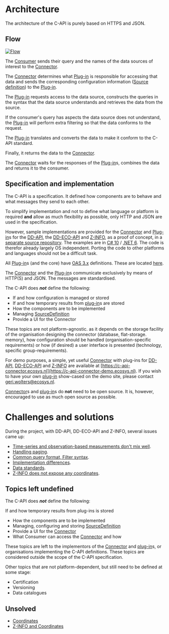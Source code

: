 # Architecture

The architecture of the C-API is purely based on HTTPS and JSON.

## Flow

[![Flow](https://mermaid.ink/img/eyJjb2RlIjoic2VxdWVuY2VEaWFncmFtXG4gICAgcGFydGljaXBhbnQgQ29uc3VtZXJcbiAgICBwYXJ0aWNpcGFudCBDb25uZWN0b3JcbiAgICBwYXJ0aWNpcGFudCBQbHVnaW5cbiAgICBwYXJ0aWNpcGFudCBEYXRhU291cmNlXG4gICAgXG4gICAgQ29uc3VtZXItPkNvbm5lY3RvcjogUGFzcyBxdWVyeSBhbmQgc291cmNlc1xuICAgIGxvb3AgRm9yIGVhY2ggc291cmNlIHNlbGVjdGVkIGJ5IENvbnN1bWVyIChpbiBwYXJhbGxlbClcbiAgICAgIENvbm5lY3Rvci0-UGx1Z2luOiBDYWxsIHBsdWdpbiB3aXRoIHF1ZXJ5IGFuZCBTb3VyY2VEZWZpbml0aW9uXG4gICAgICBhY3RpdmF0ZSBQbHVnaW5cbiAgICAgIGxvb3AgRm9yIGFsbCBwYWdlcyB3aXRoIGRhdGEgdGhhdCBzYXRpZnkgdGhlIHF1ZXJ5XG4gICAgICAgIFBsdWdpbi0tPiBEYXRhU291cmNlOiBHZXQgZGF0YSBwYWdlXG4gICAgICAgIGFjdGl2YXRlIERhdGFTb3VyY2VcbiAgICAgICAgRGF0YVNvdXJjZS0tPiAtUGx1Z2luOiAnUmF3JyBEYXRhXG4gICAgICBlbmRcbiAgICBlbmRcbiAgICBQbHVnaW4tLT4gLUNvbm5lY3RvcjogVHJhbnNsYXRlZCBkYXRhXG4gICAgQ29ubmVjdG9yLS0-IENvbnN1bWVyOiBDb21waWxlZCBkYXRhXG4gICAgIiwibWVybWFpZCI6eyJ0aGVtZSI6ImRhcmsifSwidXBkYXRlRWRpdG9yIjpmYWxzZSwiYXV0b1N5bmMiOnRydWUsInVwZGF0ZURpYWdyYW0iOmZhbHNlfQ)](https://mermaid.live/edit#eyJjb2RlIjoic2VxdWVuY2VEaWFncmFtXG4gICAgcGFydGljaXBhbnQgQ29uc3VtZXJcbiAgICBwYXJ0aWNpcGFudCBDb25uZWN0b3JcbiAgICBwYXJ0aWNpcGFudCBQbHVnaW5cbiAgICBwYXJ0aWNpcGFudCBEYXRhU291cmNlXG4gICAgXG4gICAgQ29uc3VtZXItPkNvbm5lY3RvcjogUGFzcyBxdWVyeSBhbmQgc291cmNlc1xuICAgIGxvb3AgRm9yIGVhY2ggc291cmNlIHNlbGVjdGVkIGJ5IENvbnN1bWVyIChpbiBwYXJhbGxlbClcbiAgICAgIENvbm5lY3Rvci0-UGx1Z2luOiBDYWxsIHBsdWdpbiB3aXRoIHF1ZXJ5IGFuZCBTb3VyY2VEZWZpbml0aW9uXG4gICAgICBhY3RpdmF0ZSBQbHVnaW5cbiAgICAgIGxvb3AgRm9yIGFsbCBwYWdlcyB3aXRoIGRhdGEgdGhhdCBzYXRpZnkgdGhlIHF1ZXJ5XG4gICAgICAgIFBsdWdpbi0tPiBEYXRhU291cmNlOiBHZXQgZGF0YSBwYWdlXG4gICAgICAgIGFjdGl2YXRlIERhdGFTb3VyY2VcbiAgICAgICAgRGF0YVNvdXJjZS0tPiAtUGx1Z2luOiAnUmF3JyBEYXRhXG4gICAgICBlbmRcbiAgICBlbmRcbiAgICBQbHVnaW4tLT4gLUNvbm5lY3RvcjogVHJhbnNsYXRlZCBkYXRhXG4gICAgQ29ubmVjdG9yLS0-IENvbnN1bWVyOiBDb21waWxlZCBkYXRhXG4gICAgIiwibWVybWFpZCI6IntcbiAgXCJ0aGVtZVwiOiBcImRhcmtcIlxufSIsInVwZGF0ZUVkaXRvciI6ZmFsc2UsImF1dG9TeW5jIjp0cnVlLCJ1cGRhdGVEaWFncmFtIjpmYWxzZX0)

The [Consumer](/architecture/consumer.md) sends their query and the names of the data sources of interest to the [Connector](/architecture/connector.md).

The [Connector](/architecture/connector.md) determines what [Plug-in](/architecture/plug-in.md) is responsible for accessing that data and sends the corresponding configuration information ([Source definition](/specifications/formats/source-definition.md)) to the [Plug-in](/architecture/plug-in.md).

The [Plug-in](/architecture/plug-in.md) requests access to the data source, constructs the queries in the syntax that the data source understands and retrieves the data from the source.

If the consumer's query has aspects the data source does not understand, the [Plug-in](/architecture/plug-in.md) will perform extra filtering so that the data conforms to the request.

The [Plug-in](/architecture/plug-in.md) translates and converts the data to make it conform to the C-API standard.

Finally, it returns the data to the [Connector](/architecture/connector.md).

The [Connector](/architecture/connector.md) waits for the responses of the [Plug-in](/architecture/plug-in.md)s, combines the data and returns it to the consumer.

## Specification and implementation

The C-API is a specification. It defined how components are to behave and what messages they send to each other.

To simplify implementation and not to define what language or platform is required **and** allow as much flexibility as possible, only HTTP and JSON are used in the specification.

However, sample implementations are provided for the [Connector](/architecture/connector.md) and
[Plug-in](/architecture/plug-in.md)s for the  [DD-API](https://github.com/DigitaleDeltaOrg/dd-api), the [DD-ECO-API](https://github.com/DigitaleDeltaOrg/dd-eco-api) and [Z-INFO](https://www.hetwaterschapshuis.nl/z-info), as a proof of concept, in a [separate source repository](https://github.com/DigitaleDeltaOrg/C-API-poc-dotnet).
The examples are in [C# 10](https://docs.microsoft.com/en-us/dotnet/csharp/whats-new/csharp-10) / [.NET 6](https://dotnet.microsoft.com/en-us/download/dotnet/6.0). The code is therefor already largely OS independent.
Porting the code to other platforms and languages should not be a difficult task.

All [Plug-in](/architecture/plug-in.md)s (and the core) have [OAS 3.x](https://www.openapis.org) definitions.
These are located [here](/open-api-definitions/index.md).

The [Connector](/architecture/connector.md) and the [Plug-in](/architecture/plug-in.md)s communicate exclusively by means of HTTP(S) and JSON. The messages are standardised.

The C-API does ***not*** define the following:

- If and how configuration is managed or stored
- If and how temporary results from [plug-in](/architecture/plug-in.md)s are stored
- How the components are to be implemented
- Managing [SourceDefinition](/specifications/formats/source-definition.md)
- Provide a UI for the Connector

These topics are not platform-agnostic. as it depends on the storage facility of the organisation designing the connector (database, flat-storage. memory), how configuration should be handled (organisation-specific requirements) or how (if desired) a user interface is presented (technology, specific group-requirements).

For demo purposes, a simple, yet useful [Connector](/architecture/connector.md) with plug-ins for [DD-API](https://github.com/DigitaleDeltaOrg/dd-api), [DD-ECO-API](https://github.com/DigitaleDeltaOrg/dd-eco-api) and [Z-INFO](https://www.hetwaterschapshuis.nl/z-info) are available at [https://c-api-connector.ecosys.nl](https://c-api-connector-demo.ecosys.nl).
If you wish to have your own [plug-in](/architecture/plug-in.md) show-cased on the demo site, please contact [geri.wolters@ecosys.nl](mailto://geri.wolters@ecosys.nl).

[Connector](/architecture/connector.md)s and [plug-in](/architecture/plug-in.md)s do **not** need to be open source. It is, however, encouraged to use as much open source as possible.


# Challenges and solutions

During the project, with DD-API, DD-ECO-API and Z-INFO, several issues came up:

- [Time-series and observation-based measurements don't mix well](/specifications/timeseries-or-observations.md).
- [Handling paging](/specifications/handling-paging.md).
- [Common query format, Filter syntax](/specifications/filter-syntax.md).
- [Implementation differences](/specifications/implementation-differences.md).
- [Data standards](/specifications/data-standards.md).
- [Z-INFO does not expose any coordinates](/architecture/unsolved/z-info-does-not-export-any-coordinates.md).

## Topics left undefined

The C-API does ***not*** define the following:

If and how temporary results from plug-ins is stored

- How the components are to be implemented
- Managing, configuring and storing [SourceDefinition](/specifications/formats/source-definition.md)
- Provide a UI for the [Connector](/architecture/connector.md)
- What Consumer can access the [Connector](/architecture/connector.md) and how

These topics are left to the implementors of the [Connector](/architecture/connector.md) and [plug-in](/architecture/plug-in.md)s, or organisations implementing the C-API definitions. These topics are considered outside the scope of the C-API specification.

Other topics that are not platform-dependent, but still need to be defined at some stage:

- Certification
- Versioning
- Data catalogues

## Unsolved

- [Coordinates](/architecture/unsolved/coordinates.md)
- [Z-INFO and Coordinates](/architecture/unsolved/z-info-does-not-export-any-coordinates.md)
